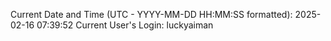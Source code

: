 Current Date and Time (UTC - YYYY-MM-DD HH:MM:SS formatted): 2025-02-16 07:39:52
Current User's Login: luckyaiman
